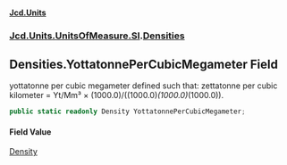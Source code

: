 #### [Jcd.Units](index.md 'index')
### [Jcd.Units.UnitsOfMeasure.SI](Jcd.Units.UnitsOfMeasure.SI.md 'Jcd.Units.UnitsOfMeasure.SI').[Densities](Densities.md 'Jcd.Units.UnitsOfMeasure.SI.Densities')

## Densities.YottatonnePerCubicMegameter Field

yottatonne per cubic megameter defined such that: zettatonne per cubic kilometer = Yt/Mm³ ×
(1000.0)/((1000.0)*(1000.0)*(1000.0)).

```csharp
public static readonly Density YottatonnePerCubicMegameter;
```

#### Field Value
[Density](Density.md 'Jcd.Units.UnitTypes.Density')